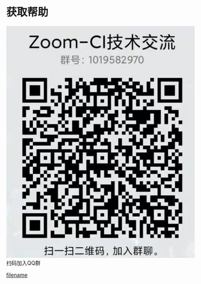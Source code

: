 # 获取帮助

<div class="app-wechat">
    <img class="app-wechat" src="assets/img/qq.png" />
    <span class="tit">扫码加入QQ群</span>
</div>



[filename](include/footer.md ':include')